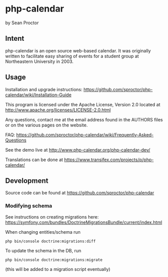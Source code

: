 # php-calendar

by Sean Proctor

## Intent

php-calendar is an open source web-based calendar. It was originally written to facilitate
easy sharing of events for a student group at Northeastern University in 2003.

## Usage

Installation and upgrade instructions:
https://github.com/sproctor/php-calendar/wiki/Installation-Guide

This program is licensed under the Apache License, Version 2.0 located at
http://www.apache.org/licenses/LICENSE-2.0.html

Any questions, contact me at the email address found in the AUTHORS files or
on the various pages on the website.

FAQ: https://github.com/sproctor/php-calendar/wiki/Frequently-Asked-Questions

See the demo live at http://www.php-calendar.org/php-calendar-dev/

Translations can be done at https://www.transifex.com/projects/p/php-calendar/

## Development

Source code can be found at https://github.com/sproctor/php-calendar

### Modifying schema

See instructions on creating migrations here: https://symfony.com/bundles/DoctrineMigrationsBundle/current/index.html

When changing entities/schema run

`php bin/console doctrine:migrations:diff`

To update the schema in the DB, run

`php bin/console doctrine:migrations:migrate`

(this will be added to a migration script eventually)